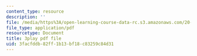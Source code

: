 ```yaml
---
content_type: resource
description: ''
file: /media/https%3A/open-learning-course-data-rc.s3.amazonaws.com/20-219-becoming-the-next-bill-nye-writing-and-hosting-the-educational-show-january-iap-2015/3facfddb82ff1b13bf18c83259c84d31_ViSVJJoo7nE.pdf
file_type: application/pdf
resourcetype: Document
title: 3play pdf file
uid: 3facfddb-82ff-1b13-bf18-c83259c84d31
---
```

